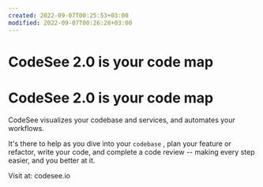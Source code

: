 ```yaml
---
created: 2022-09-07T00:25:53+03:00
modified: 2022-09-07T00:26:28+03:00
---
```


# CodeSee 2.0 is your code map

# CodeSee 2.0 is your code map

CodeSee visualizes your codebase and services, and automates your workflows. 

It's there to help as you dive into your `codebase` , plan your feature or refactor, write your code, and complete a code review 
-- making every step easier, and you better at it.

Visit at: codesee.io
